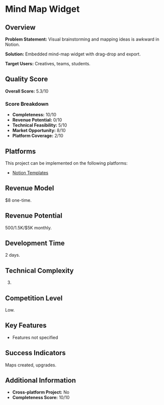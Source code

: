 # Mind Map Widget

## Overview
**Problem Statement:** Visual brainstorming and mapping ideas is awkward in Notion.

**Solution:** Embedded mind-map widget with drag-drop and export.

**Target Users:** Creatives, teams, students.

## Quality Score
**Overall Score:** 5.3/10

### Score Breakdown
- **Completeness:** 10/10
- **Revenue Potential:** 0/10
- **Technical Feasibility:** 5/10
- **Market Opportunity:** 8/10
- **Platform Coverage:** 2/10

## Platforms
This project can be implemented on the following platforms:
- [Notion Templates](./platforms/notion-templates/)

## Revenue Model
$8 one-time.

## Revenue Potential
$500/$1.5K/$5K monthly.

## Development Time
2 days.

## Technical Complexity
3.

## Competition Level
Low.

## Key Features
- Features not specified

## Success Indicators
Maps created, upgrades.

## Additional Information
- **Cross-platform Project:** No
- **Completeness Score:** 10/10
